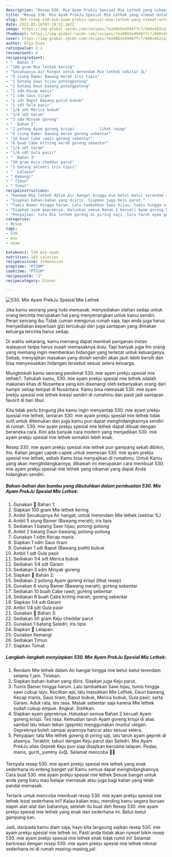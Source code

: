 ```yaml
---
description: "Resep 530. Mie Ayam PrekJu Spesial Mie Lethek yang nikmat Untuk Jualan"
title: "Resep 530. Mie Ayam PrekJu Spesial Mie Lethek yang nikmat Untuk Jualan"
slug: 304-resep-530-mie-ayam-prekju-spesial-mie-lethek-yang-nikmat-untuk-jualan
date: 2021-02-16T07:19:13.267Z
image: https://img-global.cpcdn.com/recipes/7ea98b5e4946ffc7/680x482cq70/530-mie-ayam-prekju-spesial-mie-lethek-foto-resep-utama.jpg
thumbnail: https://img-global.cpcdn.com/recipes/7ea98b5e4946ffc7/680x482cq70/530-mie-ayam-prekju-spesial-mie-lethek-foto-resep-utama.jpg
cover: https://img-global.cpcdn.com/recipes/7ea98b5e4946ffc7/680x482cq70/530-mie-ayam-prekju-spesial-mie-lethek-foto-resep-utama.jpg
author: Olga Diaz
ratingvalue: 3.1
reviewcount: 4
recipeingredient:
- "  Bahan 1"
- "100 gram Mie lethek kering"
- "Secukupnya Air hangat untuk merendam Mie lethek sekitar 1L"
- "5 siung Bamer Bawang merah iris tipis"
- "1 batang Sawi hijau potongpotong"
- "2 batang Daun bawang potongpotong"
- "1 sdm Kecap manis"
- "1 sdm Saus tiram"
- "1 sdt Baput Bawang putih bubuk"
- "1 sdt Gula pasir"
- "1/4 sdt Merica bubuk"
- "1/4 sdt Garam"
- "3 sdm Minyak goreng"
- "  Bahan 2"
- "2 potong Ayam goreng krispi           lihat resep"
- "6 siung Bamer Bawang merah goreng sebentar"
- "10 buah Cabe rawit goreng sebentar"
- "6 buah Cabe kriting merah goreng sebentar"
- "1/4 sdt Garam"
- "1/4 sdt Gula pasir"
- "  Bahan 3"
- "50 gram Keju cheddar parut"
- "1 batang Seledri iris tipis"
- "  Lalapan"
- " Kemangi"
- " Timun"
- " Tomat"
recipeinstructions:
- "Rendam Mie lethek dalam Air hangat hingga mie betul-betul terendam selama 1 jam. Tiriskan."
- "Siapkan bahan-bahan yang diiris. Siapkan juga Keju parut."
- "Tumis Bamer hingga harum. Lalu tambahkan Sawi hijau, tumis hingga sawi cukup layu. Kecilkan api, lalu masukkan Mie Lethek, Daun bawang, Kecap manis, Saus tiram, Baput bubuk, Merica bubuk, Gula pasir, serta Garam. Aduk rata, tes rasa. Masak sebentar saja karena Mie lethek sudah cukup empuk. Angkat. Sisihkan."
- "Siapkan ayam gepreknya. Haluskan semua Bahan 2 kecuali Ayam goreng krispi. Tes rasa. Kemudian taruh Ayam goreng krispi di atas sambal lalu tekan-tekan (geprek) menggunakan muntu/ ulegan. Gepreknya boleh sampai ayamnya hancur atau sesuai selera."
- "Penyajian: tata Mie lethek goreng di piring saji, lalu taruh ayam geprek di atasnya. Terakhir, taburi dengan Keju parut dan Seledri. Mie Ayam PrekJu alias Geprek Keju pun siap disajikan bersama lalapan. Pedas, manis, gurih,,yummy 👍😋. Selamat mencoba 🙏😊"
categories:
- Resep
tags:
- 530
- mie
- ayam

katakunci: 530 mie ayam 
nutrition: 163 calories
recipecuisine: Indonesian
preptime: "PT18M"
cooktime: "PT51M"
recipeyield: "1"
recipecategory: Dinner

---
```



![530. Mie Ayam PrekJu Spesial Mie Lethek](https://img-global.cpcdn.com/recipes/7ea98b5e4946ffc7/680x482cq70/530-mie-ayam-prekju-spesial-mie-lethek-foto-resep-utama.jpg)

Jika kamu seorang yang hobi memasak, menyediakan olahan sedap untuk orang tercinta merupakan hal yang menyenangkan untuk kamu sendiri. Peran seorang ibu Tidak cuman mengurus rumah saja, tapi anda juga harus menyediakan keperluan gizi tercukupi dan juga santapan yang dimakan keluarga tercinta harus sedap.

Di waktu  sekarang, kamu memang dapat membeli panganan instan walaupun tanpa harus susah memasaknya dulu. Tapi banyak juga lho orang yang memang ingin memberikan hidangan yang terlezat untuk keluarganya. Sebab, menyajikan masakan yang diolah sendiri akan jauh lebih bersih dan bisa menyesuaikan hidangan tersebut sesuai selera keluarga. 



Mungkinkah kamu seorang penikmat 530. mie ayam prekju spesial mie lethek?. Tahukah kamu, 530. mie ayam prekju spesial mie lethek adalah makanan khas di Nusantara yang kini disenangi oleh kebanyakan orang dari hampir setiap tempat di Nusantara. Kamu bisa memasak 530. mie ayam prekju spesial mie lethek kreasi sendiri di rumahmu dan pasti jadi santapan favorit di hari libur.

Kita tidak perlu bingung jika kamu ingin menyantap 530. mie ayam prekju spesial mie lethek, lantaran 530. mie ayam prekju spesial mie lethek tidak sulit untuk ditemukan dan juga kamu pun dapat menghidangkannya sendiri di rumah. 530. mie ayam prekju spesial mie lethek dapat dibuat dengan beraneka cara. Kini ada banyak cara modern yang menjadikan 530. mie ayam prekju spesial mie lethek semakin lebih enak.

Resep 530. mie ayam prekju spesial mie lethek pun gampang sekali dibikin, lho. Kalian jangan capek-capek untuk memesan 530. mie ayam prekju spesial mie lethek, sebab Kamu bisa menyajikan di rumahmu. Untuk Kamu yang akan menghidangkannya, dibawah ini merupakan cara membuat 530. mie ayam prekju spesial mie lethek yang nikamat yang dapat Anda hidangkan sendiri.

<!--inarticleads1-->

##### Bahan-bahan dan bumbu yang dibutuhkan dalam pembuatan 530. Mie Ayam PrekJu Spesial Mie Lethek:

1. Gunakan  📌 Bahan 1:
1. Siapkan 100 gram Mie lethek kering
1. Ambil Secukupnya Air hangat, untuk merendam Mie lethek (sekitar 1L)
1. Ambil 5 siung Bamer (Bawang merah); iris tipis
1. Sediakan 1 batang Sawi hijau; potong-potong
1. Ambil 2 batang Daun bawang; potong-potong
1. Gunakan 1 sdm Kecap manis
1. Siapkan 1 sdm Saus tiram
1. Gunakan 1 sdt Baput (Bawang putih) bubuk
1. Ambil 1 sdt Gula pasir
1. Sediakan 1/4 sdt Merica bubuk
1. Sediakan 1/4 sdt Garam
1. Sediakan 3 sdm Minyak goreng
1. Siapkan  📌 Bahan 2:
1. Sediakan 2 potong Ayam goreng krispi           (lihat resep)
1. Gunakan 6 siung Bamer (Bawang merah); goreng sebentar
1. Sediakan 10 buah Cabe rawit; goreng sebentar
1. Sediakan 6 buah Cabe kriting merah; goreng sebentar
1. Siapkan 1/4 sdt Garam
1. Ambil 1/4 sdt Gula pasir
1. Gunakan  📌 Bahan 3:
1. Sediakan 50 gram Keju cheddar parut
1. Gunakan 1 batang Seledri; iris tipis
1. Siapkan  📌 Lalapan:
1. Gunakan  Kemangi
1. Sediakan  Timun
1. Siapkan  Tomat




<!--inarticleads2-->

##### Langkah-langkah menyiapkan 530. Mie Ayam PrekJu Spesial Mie Lethek:

1. Rendam Mie lethek dalam Air hangat hingga mie betul-betul terendam selama 1 jam. Tiriskan.
1. Siapkan bahan-bahan yang diiris. Siapkan juga Keju parut.
1. Tumis Bamer hingga harum. Lalu tambahkan Sawi hijau, tumis hingga sawi cukup layu. Kecilkan api, lalu masukkan Mie Lethek, Daun bawang, Kecap manis, Saus tiram, Baput bubuk, Merica bubuk, Gula pasir, serta Garam. Aduk rata, tes rasa. Masak sebentar saja karena Mie lethek sudah cukup empuk. Angkat. Sisihkan.
1. Siapkan ayam gepreknya. Haluskan semua Bahan 2 kecuali Ayam goreng krispi. Tes rasa. Kemudian taruh Ayam goreng krispi di atas sambal lalu tekan-tekan (geprek) menggunakan muntu/ ulegan. Gepreknya boleh sampai ayamnya hancur atau sesuai selera.
1. Penyajian: tata Mie lethek goreng di piring saji, lalu taruh ayam geprek di atasnya. Terakhir, taburi dengan Keju parut dan Seledri. Mie Ayam PrekJu alias Geprek Keju pun siap disajikan bersama lalapan. Pedas, manis, gurih,,yummy 👍😋. Selamat mencoba 🙏😊




Ternyata resep 530. mie ayam prekju spesial mie lethek yang enak sederhana ini enteng banget ya! Kamu semua dapat menghidangkannya. Cara buat 530. mie ayam prekju spesial mie lethek Sesuai banget untuk anda yang baru mau belajar memasak atau juga bagi kalian yang telah pandai memasak.

Tertarik untuk mencoba membuat resep 530. mie ayam prekju spesial mie lethek lezat sederhana ini? Kalau kalian mau, mending kamu segera buruan siapin alat-alat dan bahannya, setelah itu buat deh Resep 530. mie ayam prekju spesial mie lethek yang enak dan sederhana ini. Betul-betul gampang kan. 

Jadi, daripada kamu diam saja, hayo kita langsung sajikan resep 530. mie ayam prekju spesial mie lethek ini. Pasti anda tiidak akan nyesel bikin resep 530. mie ayam prekju spesial mie lethek enak tidak rumit ini! Selamat berkreasi dengan resep 530. mie ayam prekju spesial mie lethek nikmat sederhana ini di rumah masing-masing,ya!.

